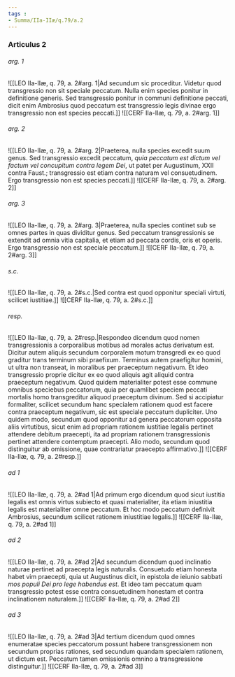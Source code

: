 ```yaml
---
tags : 
- Summa/IIa-IIæ/q.79/a.2
---
```


### Articulus 2

###### arg. 1
![[LEO IIa-IIæ, q. 79, a. 2#arg. 1|Ad secundum sic proceditur. Videtur quod transgressio non sit speciale peccatum. Nulla enim species ponitur in definitione generis. Sed transgressio ponitur in communi definitione peccati, dicit enim Ambrosius quod peccatum est transgressio legis divinae ergo transgressio non est species peccati.]]
![[CERF IIa-IIæ, q. 79, a. 2#arg. 1]]

###### arg. 2
![[LEO IIa-IIæ, q. 79, a. 2#arg. 2|Praeterea, nulla species excedit suum genus. Sed transgressio excedit peccatum, *quia peccatum est dictum vel factum vel concupitum contra legem Dei*, ut patet per Augustinum, XXII contra Faust.; transgressio est etiam contra naturam vel consuetudinem. Ergo transgressio non est species peccati.]]
![[CERF IIa-IIæ, q. 79, a. 2#arg. 2]]

###### arg. 3
![[LEO IIa-IIæ, q. 79, a. 2#arg. 3|Praeterea, nulla species continet sub se omnes partes in quas dividitur genus. Sed peccatum transgressionis se extendit ad omnia vitia capitalia, et etiam ad peccata cordis, oris et operis. Ergo transgressio non est speciale peccatum.]]
![[CERF IIa-IIæ, q. 79, a. 2#arg. 3]]

###### s.c.
![[LEO IIa-IIæ, q. 79, a. 2#s.c.|Sed contra est quod opponitur speciali virtuti, scilicet iustitiae.]]
![[CERF IIa-IIæ, q. 79, a. 2#s.c.]]

###### resp.
![[LEO IIa-IIæ, q. 79, a. 2#resp.|Respondeo dicendum quod nomen transgressionis a corporalibus motibus ad morales actus derivatum est. Dicitur autem aliquis secundum corporalem motum transgredi ex eo quod graditur trans terminum sibi praefixum. Terminus autem praefigitur homini, ut ultra non transeat, in moralibus per praeceptum negativum. Et ideo transgressio proprie dicitur ex eo quod aliquis agit aliquid contra praeceptum negativum. Quod quidem materialiter potest esse commune omnibus speciebus peccatorum, quia per quamlibet speciem peccati mortalis homo transgreditur aliquod praeceptum divinum. Sed si accipiatur formaliter, scilicet secundum hanc specialem rationem quod est facere contra praeceptum negativum, sic est speciale peccatum dupliciter. Uno quidem modo, secundum quod opponitur ad genera peccatorum opposita aliis virtutibus, sicut enim ad propriam rationem iustitiae legalis pertinet attendere debitum praecepti, ita ad propriam rationem transgressionis pertinet attendere contemptum praecepti. Alio modo, secundum quod distinguitur ab omissione, quae contrariatur praecepto affirmativo.]]
![[CERF IIa-IIæ, q. 79, a. 2#resp.]]

###### ad 1
![[LEO IIa-IIæ, q. 79, a. 2#ad 1|Ad primum ergo dicendum quod sicut iustitia legalis est omnis virtus subiecto et quasi materialiter, ita etiam iniustitia legalis est materialiter omne peccatum. Et hoc modo peccatum definivit Ambrosius, secundum scilicet rationem iniustitiae legalis.]]
![[CERF IIa-IIæ, q. 79, a. 2#ad 1]]

###### ad 2
![[LEO IIa-IIæ, q. 79, a. 2#ad 2|Ad secundum dicendum quod inclinatio naturae pertinet ad praecepta legis naturalis. Consuetudo etiam honesta habet vim praecepti, quia ut Augustinus dicit, in epistola de ieiunio sabbati *mos populi Dei pro lege habendus est*. Et ideo tam peccatum quam transgressio potest esse contra consuetudinem honestam et contra inclinationem naturalem.]]
![[CERF IIa-IIæ, q. 79, a. 2#ad 2]]

###### ad 3
![[LEO IIa-IIæ, q. 79, a. 2#ad 3|Ad tertium dicendum quod omnes enumeratae species peccatorum possunt habere transgressionem non secundum proprias rationes, sed secundum quandam specialem rationem, ut dictum est. Peccatum tamen omissionis omnino a transgressione distinguitur.]]
![[CERF IIa-IIæ, q. 79, a. 2#ad 3]]

